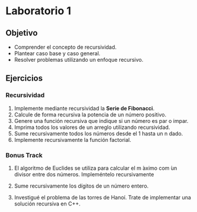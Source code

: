 # Laboratorio 1

##  Objetivo

- Comprender el concepto de recursividad.
- Plantear caso base y caso general.
- Resolver problemas utilizando un enfoque recursivo.


## Ejercicios

### Recursividad

1. Implemente mediante recursividad la **Serie de Fibonacci**.
2. Calcule de forma recursiva la potencia de un número positivo.
3. Genere una función recursiva que indique si un número es par o impar.
4. Imprima todos los valores de un arreglo utilizando recursividad.
5. Sume recursivamente todos los números desde el 1 hasta un n dado.
6. Implemente recursivamente la función factorial.


### Bonus Track

1. El algoritmo de Euclides se utiliza para calcular el m ́aximo com ́un divisor entre dos números. Impleméntelo recursivamente

2. Sume recursivamente los dígitos de un número entero.

2. Investigué el problema de las torres de Hanoí. Trate de implementar una solución recursiva en C++.


